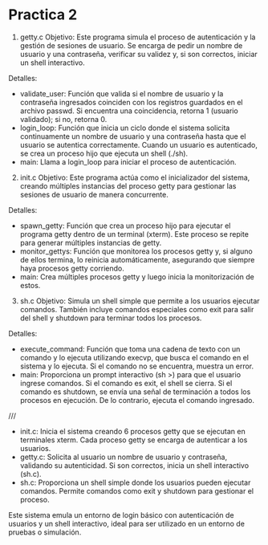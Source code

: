 # Practica 2

1. getty.c
  Objetivo: Este programa simula el proceso de autenticación y la gestión de sesiones de usuario. Se encarga de pedir un nombre de usuario y una contraseña, verificar su validez y, si son correctos, iniciar un shell interactivo.

Detalles:
- validate_user: Función que valida si el nombre de usuario y la contraseña ingresados coinciden con los registros guardados en el archivo passwd. Si encuentra una coincidencia, retorna 1 (usuario validado); si no, retorna 0.
- login_loop: Función que inicia un ciclo donde el sistema solicita continuamente un nombre de usuario y una contraseña hasta que el usuario se autentica correctamente. Cuando un usuario es autenticado, se crea un proceso hijo que ejecuta un shell (./sh).
- main: Llama a login_loop para iniciar el proceso de autenticación.

2. init.c
  Objetivo: Este programa actúa como el inicializador del sistema, creando múltiples instancias del proceso getty para gestionar las sesiones de usuario de manera concurrente.

Detalles:
- spawn_getty: Función que crea un proceso hijo para ejecutar el programa getty dentro de un terminal (xterm). Este proceso se repite para generar múltiples instancias de getty.
- monitor_gettys: Función que monitorea los procesos getty y, si alguno de ellos termina, lo reinicia automáticamente, asegurando que siempre haya procesos getty corriendo.
- main: Crea múltiples procesos getty y luego inicia la monitorización de estos.

3. sh.c
  Objetivo: Simula un shell simple que permite a los usuarios ejecutar comandos. También incluye comandos especiales como exit para salir del shell y shutdown para terminar todos los procesos.

Detalles:
- execute_command: Función que toma una cadena de texto con un comando y lo ejecuta utilizando execvp, que busca el comando en el sistema y lo ejecuta. Si el comando no se encuentra, muestra un error.
- main: Proporciona un prompt interactivo (sh >) para que el usuario ingrese comandos. Si el comando es exit, el shell se cierra. Si el comando es shutdown, se envía una señal de terminación a todos los procesos en ejecución. De lo contrario, ejecuta el comando ingresado.

 ///
 
- init.c: Inicia el sistema creando 6 procesos getty que se ejecutan en terminales xterm. Cada proceso getty se encarga de autenticar a los usuarios.
- getty.c: Solicita al usuario un nombre de usuario y contraseña, validando su autenticidad. Si son correctos, inicia un shell interactivo (sh.c).
- sh.c: Proporciona un shell simple donde los usuarios pueden ejecutar comandos. Permite comandos como exit y shutdown para gestionar el proceso.
  
Este sistema emula un entorno de login básico con autenticación de usuarios y un shell interactivo, ideal para ser utilizado en un entorno de pruebas o simulación.
